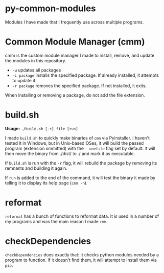 # py-common-modules
Modules I have made that I frequently use across multiple programs.


# Common Module Manager (cmm)

cmm is the custom module manager I made to install, remove, and update the modules in this repository. 

- `-u` updates all packages
- `-i package` installs the specified package. If already installed, it attempts to update it.
- `-r package` removes the specified package. If not installed, it exits.

When installing or removing a package, do not add the file extension. 


# build.sh

**Usage:** `./build.sh [-r] file [run]`

I made `build.sh` to quickly make binaries of `cmm` via PyInstaller. I haven't tested it in Windows, but in Unix-based OSes, it will build the passed program (extension ommitted) with the `--onefile` flag set by default. It will then move the binary from ./dist/ to ./ and mark it as executable.

If `build.sh` is run with the `-r` flag, it will rebuild the package by removing its remnants and building it again.

If `run` is added to the end of the command, it will test the binary it made by telling it to display its help page (`cmm -h`).


# reformat

`reformat` has a bunch of functions to reformat data. It is used in a number of my programs and was the main reason I made `cmm`.


# checkDependencies

`checkDependencies` does exactly that: it checks python modules needed by a program to function. If it doesn't find them, it will attempt to install them via `pip`.